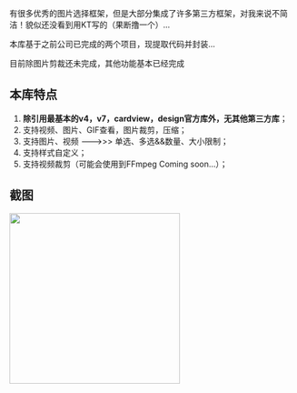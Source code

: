 有很多优秀的图片选择框架，但是大部分集成了许多第三方框架，对我来说不简洁！貌似还没看到用KT写的（果断撸一个）...

本库基于之前公司已完成的两个项目，现提取代码并封装...

目前除图片剪裁还未完成，其他功能基本已经完成

## 本库特点

1. **除引用最基本的v4，v7，cardview，design官方库外，无其他第三方库**；
2. 支持视频、图片、GIF查看，图片裁剪，压缩；
3. 支持图片、视频 --->>> 单选、多选&&数量、大小限制；
4. 支持样式自定义；
5. 支持视频裁剪（可能会使用到FFmpeg Coming soon...）；

## 截图
<img src = "file/src/main/assets/file_manager_main.png" width = 300px><br><br>

